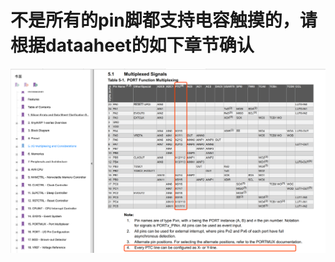 # 不是所有的pin脚都支持电容触摸的，请根据dataaheet的如下章节确认
![images](https://github.com/yuchengstudio/8-bit-MCU/blob/master/reference/PTC_pin_configuration.png)
